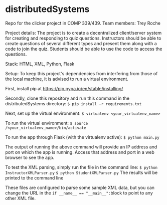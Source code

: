 # distributedSystems

Repo for the clicker project in COMP 339/439.
Team members: Trey Roche

Project details:
The project is to create a decentralized client/server system for creating and responding to quiz questions. Instructors should be able to create questions of several different types and present them along with a code to join the quiz. Students should be able to use the code to access the questions. 

Stack: HTML, XML, Python, Flask

Setup: 
To keep this project's dependencies from interfering from those of the local machine, it is advised to run a virtual environment.

First, install pip at https://pip.pypa.io/en/stable/installing/

Secondly, clone this repository and run this command in the distributedSystems directory:
`$ pip install -r requirements.txt`

Next, set up the virtual environment:
`$ virtualenv <your_virtualenv_name>`

To run the virtual environment:
`$ source /<your_virtualenv_name>/bin/activate`

To run the app through Flask (with the virtualenv active):
`$ python main.py`

The output of running the above command will provide an IP address and port on which the app is running. Access that address and port in a web browser to see the app.

To test the XML parsing, simply run the file in the command line:
`$ python InstructorXMLParser.py`
`$ python StudentXMLParser.py`
The results will be printed to the command line

These files are configured to parse some sample XML data, but you can change the URL in the `if __name__ == "__main__":`block to point to any other XML file. 

